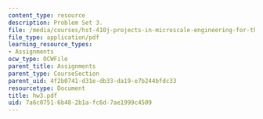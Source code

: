 ```yaml
---
content_type: resource
description: Problem Set 3.
file: /media/courses/hst-410j-projects-in-microscale-engineering-for-the-life-sciences-spring-2007/7a6c07516b482b1afc6d7ae1999c4509_hw3.pdf
file_type: application/pdf
learning_resource_types:
- Assignments
ocw_type: OCWFile
parent_title: Assignments
parent_type: CourseSection
parent_uid: 4f2b0741-d31e-db33-da19-e7b244bfdc33
resourcetype: Document
title: hw3.pdf
uid: 7a6c0751-6b48-2b1a-fc6d-7ae1999c4509
---
```

